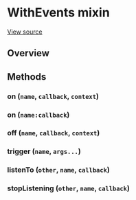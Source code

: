 # WithEvents mixin

[View source](../lib/event/WithEvents.coffee)

## Overview

## Methods

### on (`name`, `callback`, `context`)

### on (`name:callback`)

### off (`name`, `callback`, `context`)

### trigger (`name`, `args...`)

### listenTo (`other`, `name`, `callback`)

### stopListening (`other`, `name`, `callback`)

